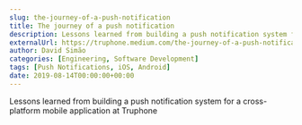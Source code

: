 ```yaml
---
slug: the-journey-of-a-push-notification
title: The journey of a push notification
description: Lessons learned from building a push notification system for a cross-platform mobile application at Truphone
externalUrl: https://truphone.medium.com/the-journey-of-a-push-notification-ee2b1bfe833
author: David Simão
categories: [Engineering, Software Development]
tags: [Push Notifications, iOS, Android]
date: 2019-08-14T00:00:00+00:00
---
```

Lessons learned from building a push notification system for a cross-platform mobile application at Truphone
